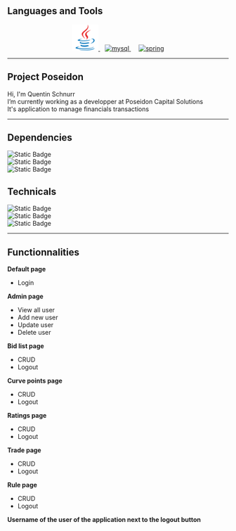 <a href="https://zupimages.net/viewer.php?id=23/34/nduu.png"><img src="https://zupimages.net/up/23/34/nduu.png" alt="" /></a>

## Languages and Tools
<p align="center">
<a href="https://www.java.com" target="_blank" rel="noreferrer"> 
<img src="https://raw.githubusercontent.com/devicons/devicon/master/icons/java/java-original.svg" alt="java" width="60" height="60"/>
</a>&ensp;   
<a href="https://www.mysql.com/" target="_blank" rel="noreferrer"> 
<img src="https://upload.wikimedia.org/wikipedia/fr/6/62/MySQL.svg" alt="mysql" width="70" height="70"/> 
</a>&emsp; 
<a href="https://spring.io/" target="_blank" rel="noreferrer"> 
<img src="https://www.vectorlogo.zone/logos/springio/springio-icon.svg" alt="spring" width="50" height="50"/>
</a> 
</p>

---
## Project Poseidon
Hi, I'm Quentin Schnurr  
I’m currently working as a developper at Poseidon Capital Solutions  
It's application to manage financials transactions

---

## Dependencies

 
![Static Badge](https://img.shields.io/badge/Maven-red?link=https%3A%2F%2Fmaven.apache.org%2F)  
![Static Badge](https://img.shields.io/badge/Thymleaf-darkgreen?link=https%3A%2F%2Fwww.thymeleaf.org%2F)  
![Static Badge](https://img.shields.io/badge/Spring_security-green?link=https%3A%2F%2Fspring.io%2Fprojects%2Fspring-security)

## Technicals
![Static Badge](https://img.shields.io/badge/Java-1?style=flat&label=v.17&color=%230074BD)   
![Static Badge](https://img.shields.io/badge/Bootstrap-1?style=flat&label=v.4.3.1&color=%23720FF4)  
![Static Badge](https://img.shields.io/badge/Spring_Boot-1?style=flat&label=v.3.1.0&color=%236AAC3C&cacheSeconds=https%3A%2F%2Fspring.io%2Fprojects%2Fspring-boot%2F)  

---

## Functionnalities 

**Default page**
- Login  

**Admin page**
- View all user
- Add new user
- Update user
- Delete user
 
**Bid list page**
- CRUD
- Logout

**Curve points page** 
- CRUD
- Logout 

**Ratings page** 
- CRUD
- Logout  

**Trade page** 
- CRUD
- Logout  

**Rule page** 
- CRUD
- Logout  


**Username of the user of the application next to the logout button**
